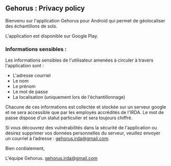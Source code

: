 ## Gehorus : Privacy policy

Bienvenu sur l'application Gehorus pour Android qui permet de géolocaliser des échantillons de sols.

L'application est disponible sur Google Play.

### Informations sensibles : 

Les informations sensibles de l'utilisateur amenées à circuler à travers l'application sont :

- L'adresse courriel
- Le nom 
- Le prénom
- Le mot de passe
- La localisation (uniquement lors de l'échantillonnage)

Chacune de ces informations est collectée et stockée sur un serveur google et ne sera accessible que par les employés accrédités de l'IRDA. 
Le mot de passe dispose d'un statut particulier et sera toujours chiffré.

Si vous découvrez des vulnérabilités dans la sécurité de l'application ou désirez supprimer vos données personnelles du serveur, veuillez envoyer un courriel à l’adresse :  gehorus.irda@gmail.com.

Bien cordialement, 

L'équipe Gehorus. 
gehorus.irda@gmail.com



